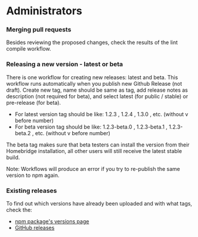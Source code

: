 # Administrators


### Merging pull requests
Besides reviewing the proposed changes, check the results of the lint compile workflow. 

### Releasing a new version - latest or beta

There is one workflow for creating new releases: latest and beta. This workflow runs automatically when you publish new Github Release (not draft). Create new tag, name should be same as tag, add release notes as description (not required for beta), and select latest (for public / stable) or pre-release (for beta).

- For latest version tag should be like: 1.2.3 , 1.2.4 , 1.3.0 , etc. (without v before number)
- For beta version tag should be like: 1.2.3-beta.0 , 1.2.3-beta.1 , 1.2.3-beta.2 , etc. (without v before number)

The beta tag makes sure that beta testers can install the version from their Homebridge installation, all other users will still receive the latest stable build.

Note: Workflows will produce an error if you try to re-publish the same version to npm again.

### Existing releases
To find out which versions have already been uploaded and with what tags, check the:
- [npm package's versions page](https://www.npmjs.com/package/homebridge-panasonic-ac-platform?activeTab=versions)
- [GitHub releases](https://github.com/homebridge-panasonic-ac-platform/homebridge-panasonic-ac-platform/releases)
